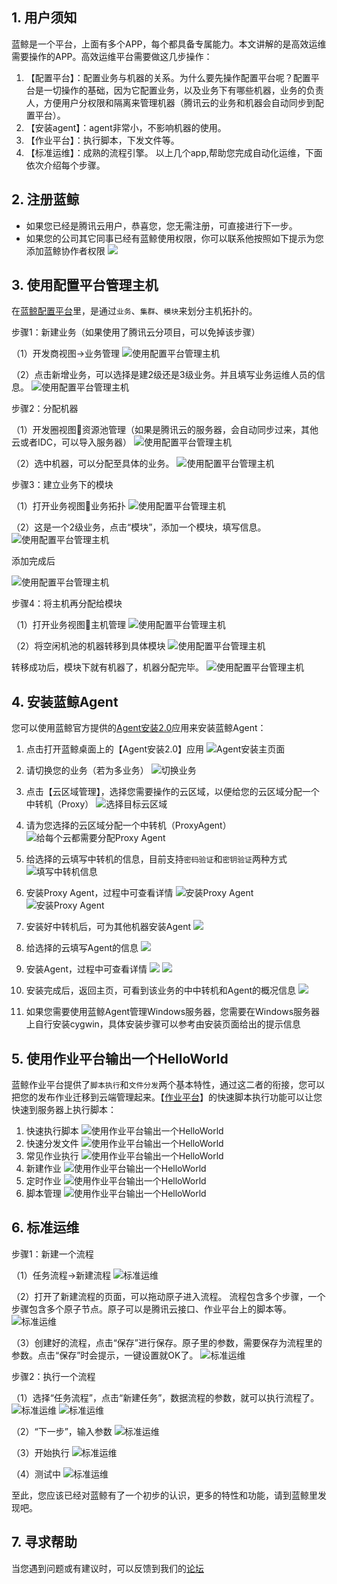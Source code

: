 ## 1. 用户须知
蓝鲸是一个平台，上面有多个APP，每个都具备专属能力。本文讲解的是高效运维需要操作的APP。高效运维平台需要做这几步操作：

1. 	【配置平台】：配置业务与机器的关系。为什么要先操作配置平台呢？配置平台是一切操作的基础，因为它配置业务，以及业务下有哪些机器，业务的负责人，方便用户分权限和隔离来管理机器（腾讯云的业务和机器会自动同步到配置平台）。
2. 	【安装agent】：agent非常小，不影响机器的使用。
3. 	【作业平台】：执行脚本，下发文件等。
4. 	【标准运维】：成熟的流程引擎。
以上几个app,帮助您完成自动化运维，下面依次介绍每个步骤。

## 2. 注册蓝鲸
- 如果您已经是腾讯云用户，恭喜您，您无需注册，可直接进行下一步。
- 如果您的公司其它同事已经有蓝鲸使用权限，你可以联系他按照如下提示为您添加蓝鲸协作者权限
![](//mccdn.qcloud.com/static/img/9d3447aa5fea73dafb892cabe79520f6/image.jpg)

## 3. 使用配置平台管理主机
在[蓝鲸配置平台](http://o.qcloud.com/console?app=cc-new)里，是通过`业务`、`集群`、`模块`来划分主机拓扑的。

步骤1：新建业务（如果使用了腾讯云分项目，可以免掉该步骤）

（1）开发商视图->业务管理
![使用配置平台管理主机](https://mc.qcloudimg.com/static/img/901c965e8636872834b55bec473c8d57/21.jpg) 

（2）点击新增业务，可以选择是建2级还是3级业务。并且填写业务运维人员的信息。
![使用配置平台管理主机](https://mc.qcloudimg.com/static/img/de298ef1ee4c10f948dc0c523c29cdf5/22.jpg)  

步骤2：分配机器

（1）开发圈视图资源池管理（如果是腾讯云的服务器，会自动同步过来，其他云或者IDC，可以导入服务器）
![使用配置平台管理主机](https://mc.qcloudimg.com/static/img/40af795553f21d959a3386d340bf0295/23.jpg) 
 
（2）选中机器，可以分配至具体的业务。
![使用配置平台管理主机](https://mc.qcloudimg.com/static/img/700415d52f854edcb01abccad716986b/24.jpg)  

步骤3：建立业务下的模块

（1）打开业务视图业务拓扑
![使用配置平台管理主机](https://mc.qcloudimg.com/static/img/79f57f3242ce4db4d424b84f6383aa81/25.jpg)  

（2）这是一个2级业务，点击“模块”，添加一个模块，填写信息。 
![使用配置平台管理主机](https://mc.qcloudimg.com/static/img/795ce44c68be05c7395408a094a98edc/26.jpg)  

添加完成后

![使用配置平台管理主机](https://mc.qcloudimg.com/static/img/c51a8cbef2439b581e861062edefbd93/27.jpg)  

步骤4：将主机再分配给模块

（1）打开业务视图主机管理
![使用配置平台管理主机](https://mc.qcloudimg.com/static/img/8d3c612a80086a73ff8ef8e86c6d6db3/28.jpg) 

（2）将空闲机池的机器转移到具体模块
![使用配置平台管理主机](https://mc.qcloudimg.com/static/img/31b4f9e032ac978b3c542274e5948d02/29.jpg) 
 
转移成功后，模块下就有机器了，机器分配完毕。
![使用配置平台管理主机](https://mc.qcloudimg.com/static/img/9629d655af6ae30c6afa4ca823792cff/210.jpg)

## 4. 安装蓝鲸Agent
您可以使用蓝鲸官方提供的[Agent安装2.0](http://o.qcloud.com/console?app=agent-setup)应用来安装蓝鲸Agent：

1. 点击打开蓝鲸桌面上的【Agent安装2.0】应用
![Agent安装主页面](https://mc.qcloudimg.com/static/img/d42ac76270f7498ec6773dd2b04ffc1c/1.jpg)
2. 请切换您的业务（若为多业务）
![切换业务](https://mc.qcloudimg.com/static/img/6d6417efcdfc390743e5b68583be0341/2.jpg)

3. 点击【云区域管理】，选择您需要操作的云区域，以便给您的云区域分配一个中转机（Proxy）
![选择目标云区域](https://mc.qcloudimg.com/static/img/00588b873a608384cb9b69b7dbaf86eb/3.jpg)

4. 请为您选择的云区域分配一个中转机（ProxyAgent）
![给每个云都需要分配Proxy Agent](https://mc.qcloudimg.com/static/img/1a3a0d3a3634e315dcc3d2bdf39d1332/4.jpg)

5. 给选择的云填写中转机的信息，目前支持`密码验证`和`密钥验证`两种方式
![填写中转机信息](https://mc.qcloudimg.com/static/img/2adb9bd00b25f2743f452a4425980843/5.jpg)
6. 安装Proxy Agent，过程中可查看详情
![安装Proxy Agent](https://mc.qcloudimg.com/static/img/024e160ab131900c3b8b23b449a5719d/6.jpg)
![安装Proxy Agent](https://mc.qcloudimg.com/static/img/87ab34d546df97929796e108beae4721/7.jpg)
7. 安装好中转机后，可为其他机器安装Agent
![](https://mc.qcloudimg.com/static/img/a36afd570af671bd9c1e4bcbe1f6ecd0/8.jpg)
8. 给选择的云填写Agent的信息
![](https://mc.qcloudimg.com/static/img/a8d7991f0a254e0289cfa29711929218/9.jpg)
9. 安装Agent，过程中可查看详情
![](https://mc.qcloudimg.com/static/img/860f44fe4af6b599b3f95a9ffc03b2c5/10.jpg)
![](https://mc.qcloudimg.com/static/img/7d2cd60f73643602a2c971e4feef0693/11.jpg)
10. 安装完成后，返回主页，可看到该业务的中中转机和Agent的概况信息
![](https://mc.qcloudimg.com/static/img/73ee86e7712e31e7293eecf254d49858/12.jpg)
11. 如果您需要使用蓝鲸Agent管理Windows服务器，您需要在Windows服务器上自行安装cygwin，具体安装步骤可以参考由安装页面给出的提示信息

## 5. 使用作业平台输出一个HelloWorld
蓝鲸作业平台提供了`脚本执行`和`文件分发`两个基本特性，通过这二者的衔接，您可以把您的发布作业迁移到云端管理起来。【[作业平台](http://o.qcloud.com/console?app=job)】的快速脚本执行功能可以让您快速到服务器上执行脚本：
1. 快速执行脚本
![使用作业平台输出一个HelloWorld](https://mc.qcloudimg.com/static/img/ba7c445ad89eb74b45d57cbb9ff88e12/31.jpg)
2. 快速分发文件
![使用作业平台输出一个HelloWorld](https://mc.qcloudimg.com/static/img/cf8636c3a4afee8ec7f1960a5b692a0e/32.jpg)
3. 常见作业执行
![使用作业平台输出一个HelloWorld](https://mc.qcloudimg.com/static/img/c7d50ce8452acd8b6368c2d0bb438a41/33.jpg)
4. 新建作业
![使用作业平台输出一个HelloWorld](https://mc.qcloudimg.com/static/img/85d52e33ee64161b97ae9369368e4ffc/34.jpg)
5. 定时作业
![使用作业平台输出一个HelloWorld](https://mc.qcloudimg.com/static/img/c0b03cbbf53e9110b64d224727ea51c4/35.jpg)
6. 脚本管理
![使用作业平台输出一个HelloWorld](https://mc.qcloudimg.com/static/img/d5b9bac339e56886b3e9bc9c58652a90/36.jpg)

## 6. 标准运维
步骤1：新建一个流程

（1）任务流程->新建流程
![标准运维](https://mc.qcloudimg.com/static/img/726ae221b6dba1fd2afbbf52ab76b465/41.jpg) 

（2）打开了新建流程的页面，可以拖动原子进入流程。
 流程包含多个步骤，一个步骤包含多个原子节点。原子可以是腾讯云接口、作业平台上的脚本等。
![标准运维](https://mc.qcloudimg.com/static/img/a1eecc110ac8b153e2b73f4cd6c5641c/42.jpg)  

（3）创建好的流程，点击“保存”进行保存。原子里的参数，需要保存为流程里的参数。点击“保存”时会提示，一键设置就OK了。
![标准运维](https://mc.qcloudimg.com/static/img/b302868d5d5faf6f8ae86c5cd5977dbc/51.jpg)  

步骤2：执行一个流程

（1）选择“任务流程”，点击“新建任务”，数据流程的参数，就可以执行流程了。  
![标准运维](https://mc.qcloudimg.com/static/img/44720f20e0990e3715622552b4f03eed/45.jpg) 
![标准运维](https://mc.qcloudimg.com/static/img/b11c53915961ea223b744f5632888277/46.jpg) 

（2）“下一步”，输入参数
![标准运维](https://mc.qcloudimg.com/static/img/c99b5c0d460868bcabfdd9c5ff2a86ad/47.jpg)  

（3）开始执行
![标准运维](https://mc.qcloudimg.com/static/img/a98c82550f79d24bf2473a541c5d4149/48.jpg)
  
（4）测试中
![标准运维](https://mc.qcloudimg.com/static/img/55937aece48c415fa64b996db5e66772/49.jpg) 

至此，您应该已经对蓝鲸有了一个初步的认识，更多的特性和功能，请到蓝鲸里发现吧。

## 7. 寻求帮助
当您遇到问题或有建议时，可以反馈到我们的[论坛](http://bbs.qcloud.com/forum-100-1.html)
